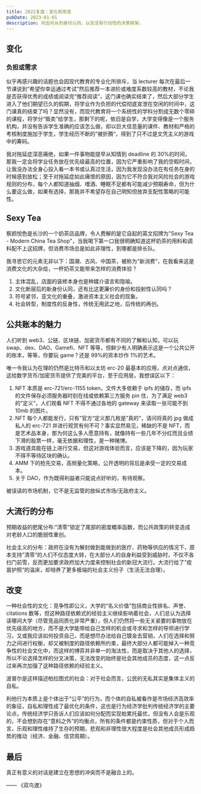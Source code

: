 ```yaml
---
title: 2022复盘：变化和改变
pubDate: 2023-01-01
description: 何去何从的身份认同，以及没有行动性的决策框架。
---
```


## 变化

### 负担或需求

似乎再感兴趣的话题也会因现代教育的专业化所排斥，当 lecturer 每次在最后一节课说到“希望你幸运通过考试”然后推荐一本进阶或难度系数较高的教材，不论我是否获得优秀的成绩或阅读完“推荐阅读”，这门课也确实结束了，然后大部分学生进入了他们期望已久的假期，将学业作为负担的代偿彻底宣泄在空闲的时间中，这门课真的结束了吗？显然没有，而现代教育将一个系统性的学科分割成无数个零碎的课程，将学分“贩卖”给学生，那剩下的呢，依旧是自学，大学变得像是一个服务机构，并没有告诉学生准确的应该怎么做，却以巨大信息量的课件、教材和严格的考核制度施加于学生，学生经历不断的“被折腾“，得到了只不过是文凭主义的游戏中的筹码。

我对拖延症深恶痛绝，如果一件事物能提早从知情到 deadline 的 30%的时间，那我一定会将学业任务放在优先级最高的位置，因为它严重影响了我的空暇时间，让我没办法全身心投入看一本书或认真过生活，因为我发现没办法在有任务在身的时候感到放松；至于对拖延症如此痛恨的原因，因为它不符合我对风险社会的游戏规则的分布，每个人都知道抽烟、嗜酒、睡眠不足都有可能减少预期寿命，但为什么要这么做，如果有选择，那我并不希望存在自己明知但放弃支配性策略的可能性。

## Sexy Tea

察颜悦色是长沙的一个奶茶店品牌，令人费解的是它自起的英文招牌为"Sexy Tea - Modern China Tea Shop"，当我喝下第一口我很明确知道这杯奶茶的用料和调料配不上这招牌，但消费市场总是如此非理性，到哪都是排长队。

我寻思它的元素无非以下：国潮、古风、中国茶，被称为”新消费“，在我看来这是消费文化的大杂烩，一杯奶茶又能带来怎样的消费体验？

1. 主体混乱，店面的装修本身也是种媒介语言和隐喻。
2. 文化断层后的新身份认同，还有比这更廉价的身份和投射性认同吗？
3. 符号紧邻，亚文化的重叠，激进资本主义社会的现象。
4. 社会转型，制度性的反身性，传统无用武之地，后传统的再创。

## 公共账本的魅力

人们听到 web3、公链、区块链、加密货币都有不同的了解和认知，可以玩 swap、dex、DAO、Gamefi、NFT 等等，但鲜少有人明确表示这是一个公共公开的账本，等等，你要玩 game？还是 99%的资本炒作 1%的艺术。

唯一令我认为在理的仍然是比特币和以太坊 erc-20 最基本的应用，点对点通信，这给数字货币/加密货币提供了完美的平台，至于应用层，我想误区以下：

1. NFT 本质是 erc-721/erc-1155 token，文件大多依赖于 ipfs 的储存，而 ipfs 的文件保存必须服务器时刻在线或依赖第三方服务 pin 住，为了满足 web3 的”定义“，人们观看 NFT 不得不通过各地的 gateway 来读取一张可能不到 10mb 的图片。
2. NFT 每个人都能发行，只有”官方“定义那几枚是”真的“，请问将真的 jpg 做成私人的 erc-721 并进行观赏有何不可？事实显然易见，稀缺的不是 NFT，而是艺术品本身，那为何这么多人愿意持有，就像持有一些几年不分红而且业绩下滑的股票一样，毫无依据和理性，是一种赌博。
3. 游戏道具能在链上进行交易，但这对游戏体验而言，应该是下降的，因为玩家不得不等待区块的确认。
4. AMM 下的抢先交易，高频量化策略，公开透明的背后是承受一定的交易成本。
5. 关于 DAO，作为既得利益者只能说点好听的，有待观察。

被误读的市场机制，它不是无监管的放纵式市场/无政府主义。

## 大流行的分布

预期收益的肥尾分布:“清零”锁定了尾部的密度概率函数，而公共政策的转变造成对老龄人口的脆弱性重创。

社会主义的分布：政府在没有为解封做到能做到的医疗、药物等供应的情况下，原本支持”清零“的人们不仅态度大转，在大部分人的自身利益受到威胁时，不仅不各扫门前雪，反而更加要求政府加大力度来控制社会的新冠大流行。大流行给了”疫苗护照“的温床，却培养了更多极端的社会主义份子（生活无法自理）。

## 改变

一种社会性的文化：竞争性即公义，大学的“名义价值”包括商业性排名、声誉、citations 数等，但这种路径依赖式的经验主义继续影响着社会，人们总认为选择读哪间大学（尽管竞品同质化非常严重），但人们仍然将一些无关紧要的事物放在优先级高的地方，而不是大学能带给自己怎样的机会或寻求和怎样的导师进行学习，又或我应该如何投资自己，而是想尽办法给自己镀金去营销，人们在选择和努力之间进行权衡，却又被制度的路径依赖所约束，最终大部分人都可能掉入一种竞争性的社会文化中，而这样的博弈并非单一的淘汰性，而是取决于其他人的选择，所以不论选择怎样的分叉决策，无法改变的始终是社会其他成员的态度，这一点反过来再次加强了这种路径依赖的经验主义。

波普尔是这样描述柏拉图式的社会：对于社会而言，公民的无私其实是集体主义的自私。

利他行为本质上是个体出于“公平”的行为，而个体的自私被看作是市场经济高效率的象征，自私和理性成了最优化的条件，这也是行为经济学批判传统经济学的主要论点，传统经济学只告诉人们应该如何分配而实现帕累托最优，但没有人会是乐观的，不会想到存在“意料之外”的均衡点，所有的条件都是约束性质，但对于个人而言，乐观和理性维持了生存的预期，悲观和非理性很大程度是社会其他成员形成趋势的推动（经济、金融、信贷周期）。

## 最后

真正有意义的对话是建立在思想的冲突而不是融合上的。

—— 《双鸟渡》
